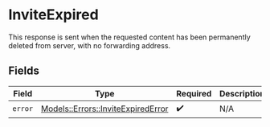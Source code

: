 # InviteExpired

This response is sent when the requested content has been permanently deleted from server, with no forwarding address.


## Fields

| Field                                                                           | Type                                                                            | Required                                                                        | Description                                                                     |
| ------------------------------------------------------------------------------- | ------------------------------------------------------------------------------- | ------------------------------------------------------------------------------- | ------------------------------------------------------------------------------- |
| `error`                                                                         | [Models::Errors::InviteExpiredError](../../models/errors/inviteexpirederror.md) | :heavy_check_mark:                                                              | N/A                                                                             |